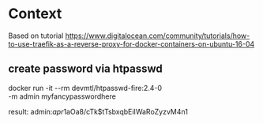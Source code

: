 # Context

Based on tutorial https://www.digitalocean.com/community/tutorials/how-to-use-traefik-as-a-reverse-proxy-for-docker-containers-on-ubuntu-16-04


## create password via htpasswd

docker run -it --rm devmtl/htpasswd-fire:2.4-0 \
-m admin myfancypasswordhere

result:
admin:$apr1$aOa8/cTk$tTsbxqbEiIWaRoZyzvM4n1

